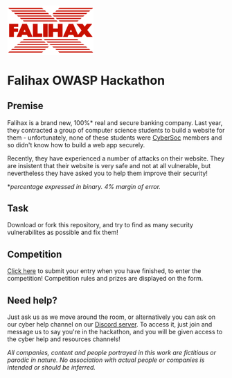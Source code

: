 <img src="static/falihax.png" width="200" />

# Falihax OWASP Hackathon

## Premise
Falihax is a brand new, 100%* real and secure banking company. Last year, they
contracted a group of computer science students to build a website for them -
unfortunately, none of these students
were [CyberSoc](https://cybersoc.org.uk/?r=falihax) members and so didn't know
how to build a web app securely.

Recently, they have experienced a number of
attacks on their website. They are insistent that their website is very safe and
not at all vulnerable, but nevertheless they have asked you to help them improve
their security!

**percentage expressed in binary. 4% margin of error.*

## Task
Download or fork this repository, and try to find as many security vulnerabilites
as possible and fix them!

## Competition

[Click here](https://forms.office.com/r/hza2ZDWt02) to submit your entry when
you have finished, to enter the competition! Competition rules and prizes are
displayed on the form.

## Need help?
Just ask us as we move around the room, or alternatively you can ask on our
cyber help channel on our [Discord server](https://cybersoc.org.uk/discord).
To access it, just join and message us to say you're in the hackathon, and you
will be given access to the cyber help and resources channels!

*All companies, content and people portrayed in this work
are fictitious or parodic in nature. No association with actual people or
companies is intended or should be inferred.*

